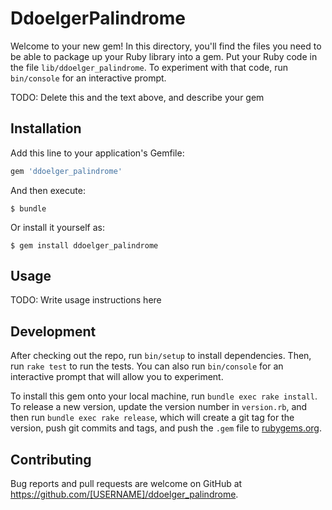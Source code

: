 # DdoelgerPalindrome

Welcome to your new gem! In this directory, you'll find the files you need to be able to package up your Ruby library into a gem. Put your Ruby code in the file `lib/ddoelger_palindrome`. To experiment with that code, run `bin/console` for an interactive prompt.

TODO: Delete this and the text above, and describe your gem

## Installation

Add this line to your application's Gemfile:

```ruby
gem 'ddoelger_palindrome'
```

And then execute:

    $ bundle

Or install it yourself as:

    $ gem install ddoelger_palindrome

## Usage

TODO: Write usage instructions here

## Development

After checking out the repo, run `bin/setup` to install dependencies. Then, run `rake test` to run the tests. You can also run `bin/console` for an interactive prompt that will allow you to experiment.

To install this gem onto your local machine, run `bundle exec rake install`. To release a new version, update the version number in `version.rb`, and then run `bundle exec rake release`, which will create a git tag for the version, push git commits and tags, and push the `.gem` file to [rubygems.org](https://rubygems.org).

## Contributing

Bug reports and pull requests are welcome on GitHub at https://github.com/[USERNAME]/ddoelger_palindrome.
